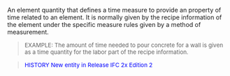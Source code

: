 An element quantity that defines a time measure to provide an property of time related to an element. It is normally given by the recipe information of the element under the specific measure rules given by a method of measurement.

> <font size="-1">EXAMPLE: The amount of time needed to pour
		concrete for a wall is given as a time quantity for the labor part of the
		recipe information.</font>

> <font color="#0000FF" size="-1">HISTORY New entity in Release IFC 2x
		  Edition 2 </font>
>